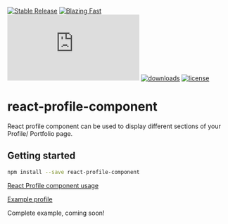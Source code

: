 

[![Stable Release](https://img.shields.io/npm/v/react-profile-component.svg)](https://npm.im/react-profile-component)
[![Blazing Fast](https://badgen.now.sh/badge/speed/blazing%20%F0%9F%94%A5/green)](https://npm.im/react-profile-component)
[![gzip size](http://img.badgesize.io/https://unpkg.com/react-profile-component@latest/dist/index.js?compression=gzip)](https://unpkg.com/react-profile-component@latest/dist/index.js)
[![downloads](https://badgen.net/npm/dt/react-profile-component)](https://npm.im/react-profile-component)
[![license](https://badgen.now.sh/badge/license/MIT)](./LICENSE)



# react-profile-component

React profile component can be used to display different sections of your Profile/ Portfolio page.

## Getting started

```bash
npm install --save react-profile-component
```

[React Profile component usage](https://github.com/prans1991/react-profile-component/tree/master/demo/ProfilePage.tsx)

[Example profile](https://github.com/prans1991/react-profile-component/tree/master/demo/profile.jpg)

Complete example, coming soon!
